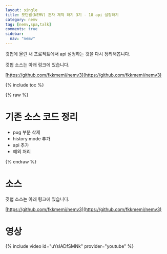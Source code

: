 ```yaml
---
layout: single
title: 모던웹(NEMV) 혼자 제작 하기 3기 - 18 api 설정하기
category: nemv
tag: [nemv,spa,talk]
comments: true
sidebar:
  nav: "nemv"
---
```


깃헙에 올린 새 프로젝트에서 api 설정하는 것을 다시 정리해봅니다.

깃헙 소스는 아래 링크에 있습니다.

[https://github.com/fkkmemi/nemv3](https://github.com/fkkmemi/nemv3)

{% include toc %}

{% raw %}

# 기존 소스 코드 정리

- pug 부분 삭제
- history mode 추가
- api 추가
- 예외 처리


{% endraw %}

# 소스

깃헙 소스는 아래 링크에 있습니다.

[https://github.com/fkkmemi/nemv3](https://github.com/fkkmemi/nemv3)

# 영상

{% include video id="uYsIADfSMNk" provider="youtube" %}  



